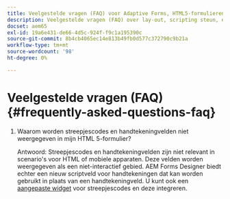 ```yaml
---
title: Veelgestelde vragen (FAQ) voor Adaptive Forms, HTML5-formulieren en AEM Forms
description: Veelgestelde vragen (FAQ) over lay-out, scripting steun, en werkingsgebied van Aangepast Forms, HTML5 vormen, en AEM Forms.
docset: aem65
exl-id: 19a6e431-de66-4d5c-924f-f9c1a195390c
source-git-commit: 8b4cb4065ec14e813b49fb0d577c372790c9b21a
workflow-type: tm+mt
source-wordcount: '98'
ht-degree: 0%

---
```


# Veelgestelde vragen (FAQ) {#frequently-asked-questions-faq}

1. Waarom worden streepjescodes en handtekeningvelden niet weergegeven in mijn HTML 5-formulier?

   Antwoord: Streepjescodes en handtekeningvelden zijn niet relevant in scenario&#39;s voor HTML of mobiele apparaten. Deze velden worden weergegeven als een niet-interactief gebied. AEM Forms Designer biedt echter een nieuw scriptveld voor handtekeningen dat kan worden gebruikt in plaats van een handtekeningveld. U kunt ook een [aangepaste widget](../../forms/using/custom-widgets.md) voor streepjescodes en deze integreren.
